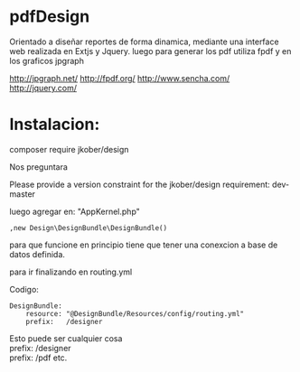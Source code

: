pdfDesign
=========
Orientado a diseñar reportes de forma dinamica, mediante una interface web realizada en Extjs y Jquery.
luego para generar los pdf utiliza fpdf y en los graficos jpgraph

http://jpgraph.net/
http://fpdf.org/
http://www.sencha.com/
http://jquery.com/



Instalacion:
============
composer require jkober/design

Nos preguntara

Please provide a version constraint for the jkober/design requirement: dev-master


luego agregar en:
"AppKernel.php"

    ,new Design\DesignBundle\DesignBundle()

para que funcione en principio tiene que tener una conexcion a base de datos definida.

para ir finalizando en routing.yml

Codigo:

    DesignBundle:
        resource: "@DesignBundle/Resources/config/routing.yml"
        prefix:   /designer
    
    
Esto puede ser cualquier cosa    
      prefix:   /designer    
      prefix:   /pdf etc.          

